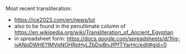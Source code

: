 Most recent transliteration:
- https://ice2023.com/en/news/lut
- also to be found in the penultimate column of https://en.wikipedia.org/wiki/Transliteration_of_Ancient_Egyptian
- in spreadsheet form: https://docs.google.com/spreadsheets/d/1tjg-jyANqDWHE11MVpNOHRpHyLZbDsjBnJfPfTYarHc/edit#gid=0
